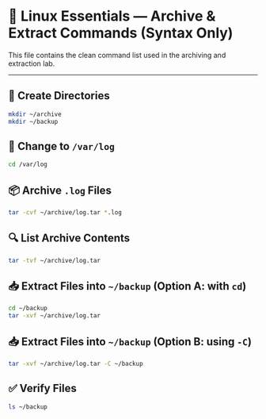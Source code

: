 
# 📜 Linux Essentials — Archive & Extract Commands (Syntax Only)

This file contains the clean command list used in the archiving and extraction lab.

---

## 📁 Create Directories

```bash
mkdir ~/archive
mkdir ~/backup
```

## 📂 Change to `/var/log`

```bash
cd /var/log
```

## 📦 Archive `.log` Files

```bash
tar -cvf ~/archive/log.tar *.log
```

## 🔍 List Archive Contents

```bash
tar -tvf ~/archive/log.tar
```

## 📥 Extract Files into `~/backup` (Option A: with `cd`)

```bash
cd ~/backup
tar -xvf ~/archive/log.tar
```

## 📥 Extract Files into `~/backup` (Option B: using `-C`)

```bash
tar -xvf ~/archive/log.tar -C ~/backup
```

## ✅ Verify Files

```bash
ls ~/backup
```
